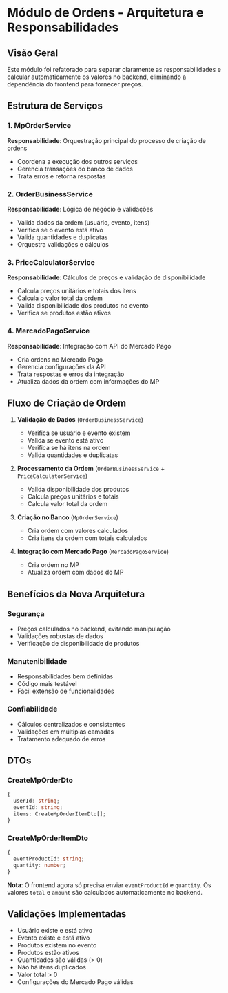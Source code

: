 # Módulo de Ordens - Arquitetura e Responsabilidades

## Visão Geral

Este módulo foi refatorado para separar claramente as responsabilidades e calcular automaticamente os valores no backend, eliminando a dependência do frontend para fornecer preços.

## Estrutura de Serviços

### 1. MpOrderService
**Responsabilidade**: Orquestração principal do processo de criação de ordens
- Coordena a execução dos outros serviços
- Gerencia transações do banco de dados
- Trata erros e retorna respostas

### 2. OrderBusinessService
**Responsabilidade**: Lógica de negócio e validações
- Valida dados da ordem (usuário, evento, itens)
- Verifica se o evento está ativo
- Valida quantidades e duplicatas
- Orquestra validações e cálculos

### 3. PriceCalculatorService
**Responsabilidade**: Cálculos de preços e validação de disponibilidade
- Calcula preços unitários e totais dos itens
- Calcula o valor total da ordem
- Valida disponibilidade dos produtos no evento
- Verifica se produtos estão ativos

### 4. MercadoPagoService
**Responsabilidade**: Integração com API do Mercado Pago
- Cria ordens no Mercado Pago
- Gerencia configurações da API
- Trata respostas e erros da integração
- Atualiza dados da ordem com informações do MP

## Fluxo de Criação de Ordem

1. **Validação de Dados** (`OrderBusinessService`)
   - Verifica se usuário e evento existem
   - Valida se evento está ativo
   - Verifica se há itens na ordem
   - Valida quantidades e duplicatas

2. **Processamento da Ordem** (`OrderBusinessService` + `PriceCalculatorService`)
   - Valida disponibilidade dos produtos
   - Calcula preços unitários e totais
   - Calcula valor total da ordem

3. **Criação no Banco** (`MpOrderService`)
   - Cria ordem com valores calculados
   - Cria itens da ordem com totais calculados

4. **Integração com Mercado Pago** (`MercadoPagoService`)
   - Cria ordem no MP
   - Atualiza ordem com dados do MP

## Benefícios da Nova Arquitetura

### Segurança
- Preços calculados no backend, evitando manipulação
- Validações robustas de dados
- Verificação de disponibilidade de produtos

### Manutenibilidade
- Responsabilidades bem definidas
- Código mais testável
- Fácil extensão de funcionalidades

### Confiabilidade
- Cálculos centralizados e consistentes
- Validações em múltiplas camadas
- Tratamento adequado de erros

## DTOs

### CreateMpOrderDto
```typescript
{
  userId: string;
  eventId: string;
  items: CreateMpOrderItemDto[];
}
```

### CreateMpOrderItemDto
```typescript
{
  eventProductId: string;
  quantity: number;
}
```

**Nota**: O frontend agora só precisa enviar `eventProductId` e `quantity`. Os valores `total` e `amount` são calculados automaticamente no backend.

## Validações Implementadas

- Usuário existe e está ativo
- Evento existe e está ativo
- Produtos existem no evento
- Produtos estão ativos
- Quantidades são válidas (> 0)
- Não há itens duplicados
- Valor total > 0
- Configurações do Mercado Pago válidas 